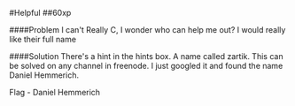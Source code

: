 #Helpful
##60xp

####Problem
I can't Really C, I wonder who can help me out? I would really like their full name

####Solution
There's a hint in the hints box. A name called zartik. This can be solved on any channel in freenode. I just googled it and found the name Daniel Hemmerich. 

Flag - Daniel Hemmerich

